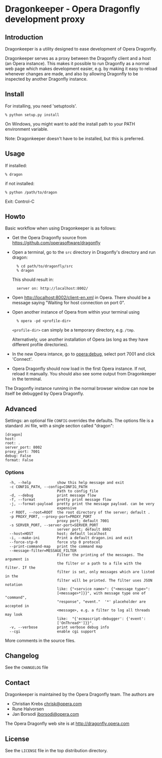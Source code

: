 # Dragonkeeper - Opera Dragonfly development proxy

## Introduction

Dragonkeeper is a utility designed to ease development of Opera Dragonfly.

Dragonkeeper serves as a proxy between the Dragonfly client and a host (an Opera instance). This makes
it possible to run Dragonfly as a normal web page which makes development easier, e.g. by making it easy
to reload whenever changes are made, and also by allowing Dragonfly to be inspected by another Dragonfly
instance.

## Install

For installing, you need 'setuptools'.

    % python setup.py install

On Windows, you might want to add the install path to your PATH environment variable.

Note: Dragonkeeper doesn't have to be installed, but this is preferred.

## Usage

If installed:

    % dragon

if not installed:

    % python /path/to/dragon

Exit: Control-C

## Howto

Basic workflow when using Dragonkeeper is as follows:

- Get the Opera Dragonfly source from <https://github.com/operasoftware/dragonfly>

- Open a terminal, go to the `src` directory in Dragonfly's directory and run dragon:

        % cd path/to/dragonfly/src
        % dragon

  This should result in:

        server on: http://localhost:8002/

- Open <http://localhost:8002/client-en.xml> in Opera. There
  should be a message saying "Waiting for host connection on port 0".

- Open another instance of Opera from within your terminal using

        % opera -pd <profile-dir>

  `<profile-dir>` can simply be a temporary directory, e.g. `/tmp`.

  Alternatively, use another installation of Opera (as long as they have different profile directories).

- In the new Opera intance, go to [opera:debug](opera:debug), select port 7001 and click 'Connect'.

- Opera Dragonfly should now load in the first Opera instance. If not, reload it manually. You should
  also see some output from Dragonkeeper in the terminal.

The Dragonfly instance running in the normal browser window can now be itself be debugged by Opera
Dragonfly.

## Advanced

Settings: an optional file `CONFIG` overrides the defaults.
The options file is a standard .ini file, with a single section called
"dragon":

    [dragon]
    host:
    root: .
    server_port: 8002
    proxy_port: 7001
    debug: False
    format: False

### Options

```
  -h, --help            show this help message and exit
  -c CONFIG_PATH, --config=CONFIG_PATH
                        Path to config file
  -d, --debug           print message flow
  -f, --format          pretty print message flow
  -j, --format-payload  pretty print the message payload. can be very
                        expensive
  -r ROOT, --root=ROOT  the root directory of the server; default .
  -p PROXY_PORT, --proxy-port=PROXY_PORT
                        proxy port; default 7001
  -s SERVER_PORT, --server-port=SERVER_PORT
                        server port; default 8002
  --host=HOST           host; default localhost
  -i, --make-ini        Print a default dragon.ini and exit
  --force-stp-0         force stp 0 protocol
  --print-command-map   print the command map
  --message-filter=MESSAGE_FILTER
                        Filter the printing of the messages. The argument is
                        the filter or a path to a file with the filter. If the
                        filter is set, only messages which are listed in the
                        filter will be printed. The filter uses JSON notation
                        like: {"<service name>": {"<message type>":
                        [<message>*]}}", with message type one of "command",
                        "response", "event."  '*' placeholder are accepted in
                        <message>, e.g. a filter to log all threads may look
                        like:  "{'ecmascript-debugger': {'event':
                        ['OnThread*']}}".
  -v, --verbose         print verbose debug info
  --cgi                 enable cgi support
```

More comments in the source files.

## Changelog

See the `CHANGELOG` file

## Contact

Dragonkeeper is maintained by the Opera Dragonfly team. The authors are

- Christian Krebs <chrisk@opera.com>
- Rune Halvorsen
- Jan Borsodi <jborsodi@opera.com>

The Opera Dragonfly web site is at http://dragonfly.opera.com

## License

See the `LICENSE` file in the top distribution directory.
